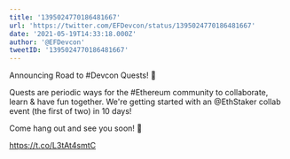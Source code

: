 ```yaml
---
title: '1395024770186481667'
url: 'https://twitter.com/EFDevcon/status/1395024770186481667'
date: '2021-05-19T14:33:18.000Z'
author: '@EFDevcon'
tweetID: '1395024770186481667'
---
```

Announcing Road to #Devcon Quests! 📣

Quests are periodic ways for the #Ethereum community to collaborate, learn &amp; have fun together. We're getting started with an @EthStaker collab event (the first of two) in 10 days!

Come hang out and see you soon! 🦄

https://t.co/L3tAt4smtC
